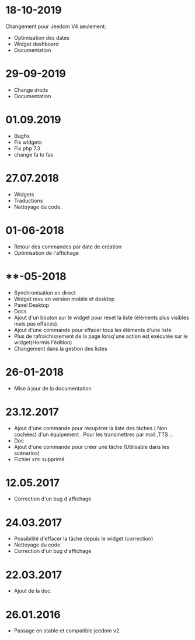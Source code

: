 18-10-2019
===

Changement pour Jeedom V4 seulement:

- Optimisation des dates
- Widget dashboard
- Documentation

29-09-2019
===

- Change droits
- Documentation

01.09.2019
===

- Bugfix
- Fix widgets
- Fix php 7.3
- change fa to fas

27.07.2018
===

- Widgets
- Traductions 
- Nettoyage du code.

01-06-2018
===

- Retour des commandes par date de création
- Optimisation de l'affichage

**-05-2018
===

* Synchronisation en direct
* Widget revu en version mobile et desktop
* Panel Desktop
* Docs
* Ajout d'un bouton  sur le widget pour reset la liste (éléments plus visibles mais pas effacés).
* Ajout d'une commande pour effacer tous les éléments d'une liste
* Plus de rafraichissement de la page lorsq'une action est exécutée sur le widget(Hormis l'édition)
* Changement dans la gestion des listes

26-01-2018
==== 

- Mise à jour de la documentation

23.12.2017
==== 

- Ajout d'une commande pour récupérer la liste des  tâches ( Non cochées) d'un équipement  . Pour les transmettres par mail ,TTS ...
- Doc
- Ajout d'une commande pour créer une tâche (Utilisable dans les scénarios)
- Fichier xml supprimé


12.05.2017
==== 

- Correction d'un bug d'affichage


24.03.2017
==== 

- Possibilité d'effacer la tâche depuis le widget (correction)
- Nettoyage du code
- Correction d'un bug d'affichage


22.03.2017
==== 

- Ajout de la doc.


26.01.2016
==== 

- Passage en stable et compatible jeedom v2.